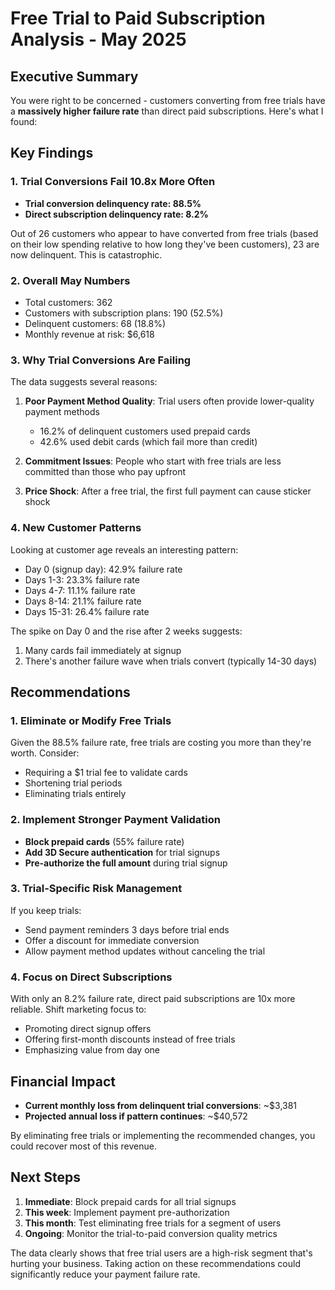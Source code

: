 # Free Trial to Paid Subscription Analysis - May 2025

## Executive Summary

You were right to be concerned - customers converting from free trials have a **massively higher failure rate** than direct paid subscriptions. Here's what I found:

## Key Findings

### 1. Trial Conversions Fail 10.8x More Often

- **Trial conversion delinquency rate: 88.5%**
- **Direct subscription delinquency rate: 8.2%**

Out of 26 customers who appear to have converted from free trials (based on their low spending relative to how long they've been customers), 23 are now delinquent. This is catastrophic.

### 2. Overall May Numbers

- Total customers: 362
- Customers with subscription plans: 190 (52.5%)
- Delinquent customers: 68 (18.8%)
- Monthly revenue at risk: $6,618

### 3. Why Trial Conversions Are Failing

The data suggests several reasons:

1. **Poor Payment Method Quality**: Trial users often provide lower-quality payment methods
   - 16.2% of delinquent customers used prepaid cards
   - 42.6% used debit cards (which fail more than credit)
   
2. **Commitment Issues**: People who start with free trials are less committed than those who pay upfront

3. **Price Shock**: After a free trial, the first full payment can cause sticker shock

### 4. New Customer Patterns

Looking at customer age reveals an interesting pattern:
- Day 0 (signup day): 42.9% failure rate
- Days 1-3: 23.3% failure rate  
- Days 4-7: 11.1% failure rate
- Days 8-14: 21.1% failure rate
- Days 15-31: 26.4% failure rate

The spike on Day 0 and the rise after 2 weeks suggests:
1. Many cards fail immediately at signup
2. There's another failure wave when trials convert (typically 14-30 days)

## Recommendations

### 1. Eliminate or Modify Free Trials
Given the 88.5% failure rate, free trials are costing you more than they're worth. Consider:
- Requiring a $1 trial fee to validate cards
- Shortening trial periods
- Eliminating trials entirely

### 2. Implement Stronger Payment Validation
- **Block prepaid cards** (55% failure rate)
- **Add 3D Secure authentication** for trial signups
- **Pre-authorize the full amount** during trial signup

### 3. Trial-Specific Risk Management
If you keep trials:
- Send payment reminders 3 days before trial ends
- Offer a discount for immediate conversion
- Allow payment method updates without canceling the trial

### 4. Focus on Direct Subscriptions
With only an 8.2% failure rate, direct paid subscriptions are 10x more reliable. Shift marketing focus to:
- Promoting direct signup offers
- Offering first-month discounts instead of free trials
- Emphasizing value from day one

## Financial Impact

- **Current monthly loss from delinquent trial conversions**: ~$3,381
- **Projected annual loss if pattern continues**: ~$40,572

By eliminating free trials or implementing the recommended changes, you could recover most of this revenue.

## Next Steps

1. **Immediate**: Block prepaid cards for all trial signups
2. **This week**: Implement payment pre-authorization
3. **This month**: Test eliminating free trials for a segment of users
4. **Ongoing**: Monitor the trial-to-paid conversion quality metrics

The data clearly shows that free trial users are a high-risk segment that's hurting your business. Taking action on these recommendations could significantly reduce your payment failure rate. 